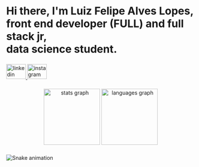 <h1 align="left">Hi there, I'm Luiz Felipe Alves Lopes,<br>front end developer (FULL) and full stack jr,<br>data science student.</h1>

###

<div align="left">
  <a href="https://www.linkedin.com/in/luiz-felipe-alves-lopes/" target="_blank">
    <img src="https://raw.githubusercontent.com/maurodesouza/profile-readme-generator/master/src/assets/icons/social/linkedin/default.svg" width="52" height="40" alt="linkedin logo"  />
  </a>
  <a href="https://www.instagram.com/_luizpheellipe/?hl=pt-br" target="_blank">
    <img src="https://raw.githubusercontent.com/maurodesouza/profile-readme-generator/master/src/assets/icons/social/instagram/default.svg" width="52" height="40" alt="instagram logo"  />
  </a>
</div>

###

<div align="center">
  <img src="https://github-readme-stats.vercel.app/api?hide_title=false&hide_rank=false&show_icons=true&include_all_commits=true&count_private=true&disable_animations=false&theme=dracula&locale=en&hide_border=false&username=lzphellipe" height="150" alt="stats graph"  />
  <img src="https://github-readme-stats.vercel.app/api/top-langs?locale=en&hide_title=false&layout=compact&card_width=320&langs_count=5&theme=dracula&hide_border=false&username=lzphellipe" height="150" alt="languages graph"  />
</div>

###

<img href="https://raw.githubusercontent.com/lzphellipe/lzphellipe/blob/output/snake.svg" alt="Snake animation" />

###
